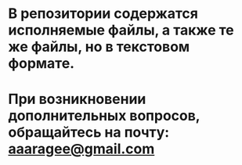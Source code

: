 # В репозитории содержатся исполняемые файлы, а также те же файлы, но в текстовом формате.
#       При возникновении дополнительных вопросов, обращайтесь на почту: aaaragee@gmail.com
